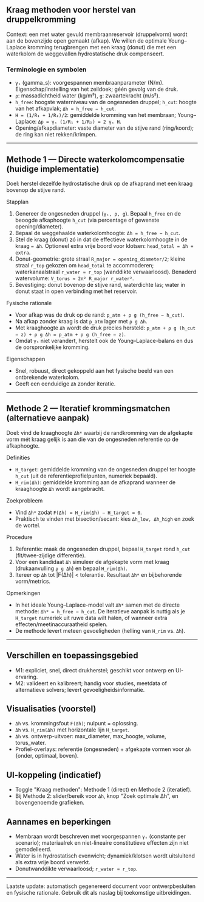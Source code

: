 ## Kraag methoden voor herstel van druppelkromming

Context: een met water gevuld membraanreservoir (druppelvorm) wordt aan de bovenzijde open gemaakt (afkap). We willen de optimale Young–Laplace kromming terugbrengen met een kraag (donut) die met een waterkolom de weggevallen hydrostatische druk compenseert.

### Terminologie en symbolen
- `γₛ` (gamma_s): voorgespannen membraanparameter (N/m). Eigenschap/instelling van het zeildoek; géén gevolg van de druk.
- `ρ`: massadichtheid water (kg/m³), `g`: zwaartekracht (m/s²).
- `h_free`: hoogste waterniveau van de ongesneden druppel; `h_cut`: hoogte van het afkapvlak; `Δh = h_free − h_cut`.
- `H = (1/R₁ + 1/R₂)/2`: gemiddelde kromming van het membraan; Young–Laplace: `Δp = γₛ (1/R₁ + 1/R₂) = 2 γₛ H`.
- Opening/afkapdiameter: vaste diameter van de stijve rand (ring/koord); de ring kan niet rekken/krimpen.

---

## Methode 1 — Directe waterkolomcompensatie (huidige implementatie)
Doel: herstel dezelfde hydrostatische druk op de afkaprand met een kraag bovenop de stijve rand.

Stapplan
1) Genereer de ongesneden druppel (`γₛ, ρ, g`). Bepaal `h_free` en de beoogde afkaphoogte `h_cut` (via percentage of gewenste opening/diameter).
2) Bepaal de weggehaalde waterkolomhoogte: `Δh = h_free − h_cut`.
3) Stel de kraag (donut) zó in dat de effectieve waterkolomhoogte in de kraag `= Δh`. Optioneel extra vrije boord voor klotsen: `head_total = Δh + extra`.
4) Donut-geometrie: grote straal `R_major = opening_diameter/2`; kleine straal `r_top` gekozen om `head_total` te accommoderen; waterkanaalstraal `r_water ≈ r_top` (wanddikte verwaarloosd). Benaderd watervolume: `V_torus ≈ 2π² R_major r_water²`.
5) Bevestiging: donut bovenop de stijve rand, waterdichte las; water in donut staat in open verbinding met het reservoir.

Fysische rationale
- Voor afkap was de druk op de rand: `p_atm + ρ g (h_free − h_cut)`.
- Na afkap zonder kraag is dat `p_atm` lager met `ρ g Δh`.
- Met kraaghoogte `Δh` wordt de druk precies hersteld: `p_atm + ρ g (h_cut − z) + ρ g Δh = p_atm + ρ g (h_free − z)`.
- Omdat `γₛ` niet verandert, herstelt ook de Young–Laplace-balans en dus de oorspronkelijke kromming.

Eigenschappen
- Snel, robuust, direct gekoppeld aan het fysische beeld van een ontbrekende waterkolom.
- Geeft een eenduidige `Δh` zonder iteratie.

---

## Methode 2 — Iteratief krommingsmatchen (alternatieve aanpak)
Doel: vind de kraaghoogte `Δh*` waarbij de randkromming van de afgekapte vorm mét kraag gelijk is aan die van de ongesneden referentie op de afkaphoogte.

Definities
- `H_target`: gemiddelde kromming van de ongesneden druppel ter hoogte `h_cut` (uit de referentieprofielpunten, numeriek bepaald).
- `H_rim(Δh)`: gemiddelde kromming aan de afkaprand wanneer de kraaghoogte `Δh` wordt aangebracht.

Zoekprobleem
- Vind `Δh*` zodat `F(Δh) = H_rim(Δh) − H_target = 0`.
- Praktisch te vinden met bisection/secant: kies `Δh_low, Δh_high` en zoek de wortel.

Procedure
1) Referentie: maak de ongesneden druppel, bepaal `H_target` rond `h_cut` (fit/twee-zijdige differentie).
2) Voor een kandidaat `Δh` simuleer de afgekapte vorm met kraag (drukaanvulling `ρ g Δh`) en bepaal `H_rim(Δh)`.
3) Itereer op `Δh` tot |F(Δh)| < tolerantie. Resultaat `Δh*` en bijbehorende vorm/metrics.

Opmerkingen
- In het ideale Young–Laplace-model valt `Δh*` samen met de directe methode: `Δh* = h_free − h_cut`. De iteratieve aanpak is nuttig als je `H_target` numeriek uit ruwe data wilt halen, of wanneer extra effecten/meetinaccuraatheid spelen.
- De methode levert meteen gevoeligheden (helling van `H_rim` vs. `Δh`).

---

## Verschillen en toepassingsgebied
- M1: expliciet, snel, direct drukherstel; geschikt voor ontwerp en UI-ervaring.
- M2: valideert en kalibreert; handig voor studies, meetdata of alternatieve solvers; levert gevoeligheidsinformatie.

## Visualisaties (voorstel)
- `Δh` vs. krommingsfout `F(Δh)`; nulpunt = oplossing.
- `Δh` vs. `H_rim(Δh)` met horizontale lijn `H_target`.
- `Δh` vs. ontwerp-uitvoer: max_diameter, max_hoogte, volume, torus_water.
- Profiel-overlays: referentie (ongesneden) + afgekapte vormen voor `Δh` {onder, optimaal, boven}.

## UI-koppeling (indicatief)
- Toggle "Kraag methoden": Methode 1 (direct) en Methode 2 (iteratief).
- Bij Methode 2: slider/bereik voor `Δh`, knop "Zoek optimale Δh", en bovengenoemde grafieken.

## Aannames en beperkingen
- Membraan wordt beschreven met voorgespannen `γₛ` (constante per scenario); materiaalrek en niet-lineaire constitutieve effecten zijn niet gemodelleerd.
- Water is in hydrostatisch evenwicht; dynamiek/klotsen wordt uitsluitend als extra vrije boord verwerkt.
- Donutwanddikte verwaarloosd; `r_water ≈ r_top`.

---

Laatste update: automatisch gegenereerd document voor ontwerpbesluiten en fysische rationale. Gebruik dit als naslag bij toekomstige uitbreidingen.


